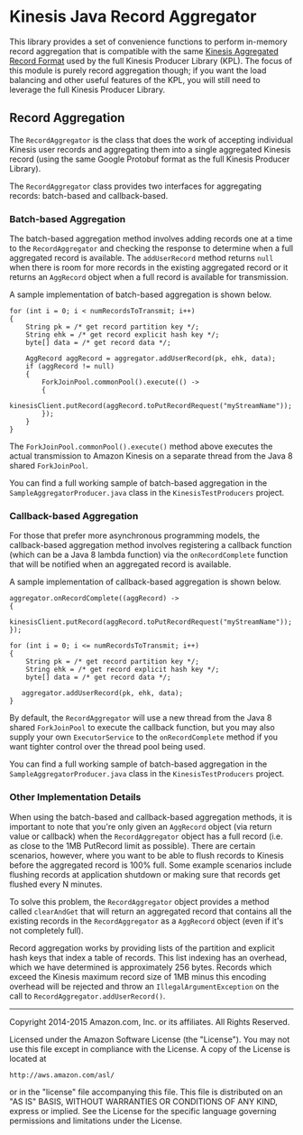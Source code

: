 # Kinesis Java Record Aggregator

This library provides a set of convenience functions to perform in-memory record aggregation that is compatible with the same [Kinesis Aggregated Record Format](https://github.com/awslabs/amazon-kinesis-producer/blob/master/aggregation-format.md) used by the full Kinesis Producer Library (KPL).  The focus of this module is purely record aggregation though; if you want the load balancing and other useful features of the KPL, you will still need to leverage the full Kinesis Producer Library.

## Record Aggregation

The `RecordAggregator` is the class that does the work of accepting individual Kinesis user records and aggregating them into a single aggregated Kinesis record (using the same Google Protobuf format as the full Kinesis Producer Library). 

The `RecordAggregator` class provides two interfaces for aggregating records: batch-based and callback-based.

### Batch-based Aggregation

The batch-based aggregation method involves adding records one at a time to the `RecordAggregator` and checking the response to determine when a full aggregated record is available.  The `addUserRecord` method returns `null` when there is room for more records in the existing aggregated record or it returns an `AggRecord` object when a full record is available for transmission.

A sample implementation of batch-based aggregation is shown below.

```
for (int i = 0; i < numRecordsToTransmit; i++)
{
    String pk = /* get record partition key */;
    String ehk = /* get record explicit hash key */;
    byte[] data = /* get record data */;

    AggRecord aggRecord = aggregator.addUserRecord(pk, ehk, data);
    if (aggRecord != null)
    {
        ForkJoinPool.commonPool().execute(() ->
        {
            kinesisClient.putRecord(aggRecord.toPutRecordRequest("myStreamName"));
        });
    }
}
```

The `ForkJoinPool.commonPool().execute()` method above executes the actual transmission to Amazon Kinesis on a separate thread from the Java 8 shared `ForkJoinPool`. 

You can find a full working sample of batch-based aggregation in the `SampleAggregatorProducer.java` class in the `KinesisTestProducers` project.

### Callback-based Aggregation

For those that prefer more asynchronous programming models, the callback-based aggregation method involves registering a callback function (which can be a Java 8 lambda function) via the `onRecordComplete` function that will be notified when an aggregated record is available.

A sample implementation of callback-based aggregation is shown below.

```
aggregator.onRecordComplete((aggRecord) ->
{
    kinesisClient.putRecord(aggRecord.toPutRecordRequest("myStreamName"));
});

for (int i = 0; i <= numRecordsToTransmit; i++)
{
    String pk = /* get record partition key */;
    String ehk = /* get record explicit hash key */;
    byte[] data = /* get record data */;
    
   aggregator.addUserRecord(pk, ehk, data);
}
```

By default, the `RecordAggregator` will use a new thread from the Java 8 shared `ForkJoinPool` to execute the callback function, but you may also supply your own `ExecutorService` to the `onRecordComplete` method if you want tighter control over the thread pool being used.

You can find a full working sample of batch-based aggregation in the `SampleAggregatorProducer.java` class in the `KinesisTestProducers` project.

### Other Implementation Details

When using the batch-based and callback-based aggregation methods, it is important to note that you're only given an `AggRecord` object (via return value or callback) when the `RecordAggregator` object has a full record (i.e. as close to the 1MB PutRecord limit as possible).  There are certain scenarios, however, where you want to be able to flush records to Kinesis before the aggregated record is 100% full.  Some example scenarios include flushing records at application shutdown or making sure that records get flushed every N minutes.

To solve this problem, the `RecordAggregator` object provides a method called `clearAndGet` that will return an aggregated record that contains all the existing records in the `RecordAggregator` as a `AggRecord` object (even if it's not completely full).

Record aggregation works by providing lists of the partition and explicit hash keys that index a table of records. This list indexing has an overhead, which we have determined is approximately 256 bytes. Records which exceed the Kinesis maximum record size of 1MB minus this encoding overhead will be rejected and throw an `IllegalArgumentException` on the call to `RecordAggregator.addUserRecord()`.


----

Copyright 2014-2015 Amazon.com, Inc. or its affiliates. All Rights Reserved.

Licensed under the Amazon Software License (the "License"). You may not use this file except in compliance with the License. A copy of the License is located at

    http://aws.amazon.com/asl/

or in the "license" file accompanying this file. This file is distributed on an "AS IS" BASIS, WITHOUT WARRANTIES OR CONDITIONS OF ANY KIND, express or implied. See the License for the specific language governing permissions and limitations under the License.
